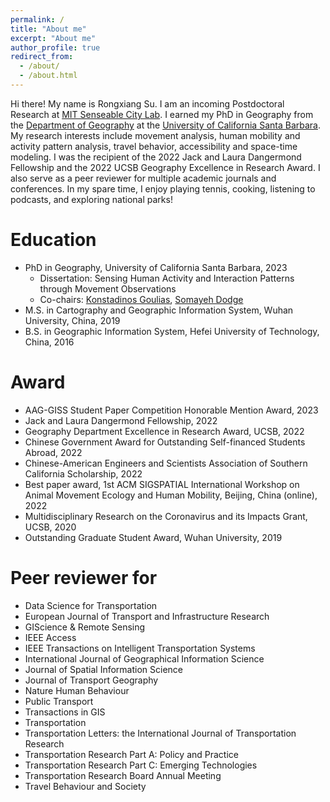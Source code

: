 ```yaml
---
permalink: /
title: "About me"
excerpt: "About me"
author_profile: true
redirect_from: 
  - /about/
  - /about.html
---
```


Hi there! My name is Rongxiang Su. I am an incoming Postdoctoral Research at [MIT Senseable City Lab](https://senseable.mit.edu/). I earned my PhD in Geography from the [Department of Geography](https://www.geog.ucsb.edu/) at the [University of California Santa Barbara](https://www.ucsb.edu/). My research interests include movement analysis, human mobility and activity pattern analysis, travel behavior, accessibility and space-time modeling. I was the recipient of the 2022 Jack and Laura Dangermond Fellowship and the 2022 UCSB Geography Excellence in Research Award. I also serve as a peer reviewer for multiple academic journals and conferences. In my spare time, I enjoy playing tennis, cooking, listening to podcasts, and exploring national parks!

# Education
- PhD in Geography, University of California Santa Barbara, 2023 
  - Dissertation: Sensing Human Activity and Interaction Patterns through Movement Observations 
  - Co-chairs: [Konstadinos Goulias](https://www.geog.ucsb.edu/people/faculty/konstadinos-goulias), [Somayeh Dodge](https://www.geog.ucsb.edu/people/faculty/somayeh-dodge)
- M.S. in Cartography and Geographic Information System, Wuhan University, China, 2019
- B.S. in Geographic Information System, Hefei University of Technology, China, 2016


# Award
- AAG-GISS Student Paper Competition Honorable Mention Award, 2023
- Jack and Laura Dangermond Fellowship, 2022
- Geography Department Excellence in Research Award, UCSB, 2022
- Chinese Government Award for Outstanding Self-financed Students Abroad, 2022
- Chinese-American Engineers and Scientists Association of Southern California Scholarship, 2022
- Best paper award, 1st ACM SIGSPATIAL International Workshop on Animal Movement Ecology and Human Mobility, Beijing, China (online), 2022
- Multidisciplinary Research on the Coronavirus and its Impacts Grant, UCSB, 2020
- Outstanding Graduate Student Award, Wuhan University, 2019



# Peer reviewer for 
- Data Science for Transportation 
- European Journal of Transport and Infrastructure Research 
- GIScience & Remote Sensing 
- IEEE Access
- IEEE Transactions on Intelligent Transportation Systems
- International Journal of Geographical Information Science 
- Journal of Spatial Information Science
- Journal of Transport Geography
- Nature Human Behaviour
- Public Transport
- Transactions in GIS
- Transportation
- Transportation Letters: the International Journal of Transportation Research
- Transportation Research Part A: Policy and Practice
- Transportation Research Part C: Emerging Technologies
- Transportation Research Board Annual Meeting
- Travel Behaviour and Society


